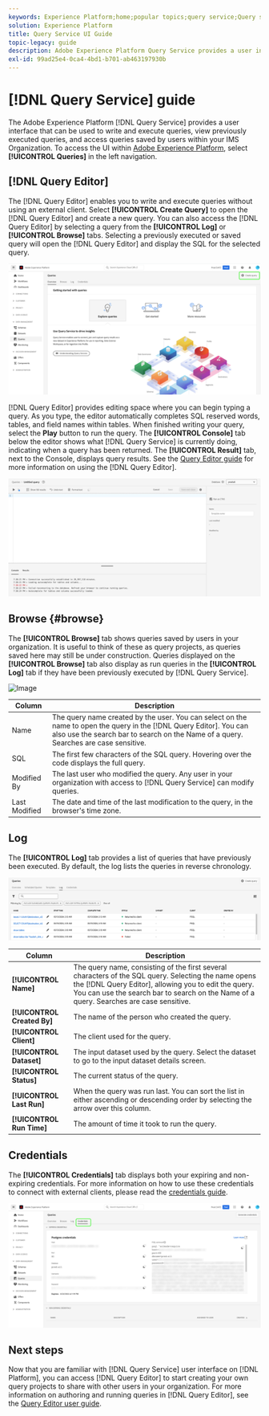 ```yaml
---
keywords: Experience Platform;home;popular topics;query service;Query service;query;query editor;Query Editor;Query editor;
solution: Experience Platform
title: Query Service UI Guide
topic-legacy: guide
description: Adobe Experience Platform Query Service provides a user interface that can be used to write and execute queries, view previously executed queries, and access queries saved by users within your IMS Organization.
exl-id: 99ad25e4-0ca4-4bd1-b701-ab463197930b
---
```

# [!DNL Query Service] guide

The Adobe Experience Platform [!DNL Query Service] provides a user interface that can be used to write and execute queries, view previously executed queries, and access queries saved by users within your IMS Organization. To access the UI within [Adobe Experience Platform](https://platform.adobe.com), select **[!UICONTROL Queries]** in the left navigation.

## [!DNL Query Editor]

The [!DNL Query Editor] enables you to write and execute queries without using an external client. Select **[!UICONTROL Create Query]** to open the [!DNL Query Editor] and create a new query. You can also access the [!DNL Query Editor] by selecting a query from the **[!UICONTROL Log]** or **[!UICONTROL Browse]** tabs. Selecting a previously executed or saved query will open the [!DNL Query Editor] and display the SQL for the selected query.

![Image](../images/ui/overview/overview.png)

[!DNL Query Editor] provides editing space where you can begin typing a query. As you type, the editor automatically completes SQL reserved words, tables, and field names within tables. When finished writing your query, select the **Play** button to run the query. The **[!UICONTROL Console]** tab below the editor shows what [!DNL Query Service] is currently doing, indicating when a query has been returned. The **[!UICONTROL Result]** tab, next to the Console, displays query results. See the [Query Editor guide](./user-guide.md) for more information on using the [!DNL Query Editor].

![Image](../images/ui/overview/query-editor.png)

## Browse {#browse}

The **[!UICONTROL Browse]** tab shows queries saved by users in your organization. It is useful to think of these as query projects, as queries saved here may still be under construction. Queries displayed on the **[!UICONTROL Browse]** tab also display as run queries in the **[!UICONTROL Log]** tab if they have been previously executed by [!DNL Query Service].

![Image](../images/ui/overview/browse.png)

| Column | Description |
| --- | --- |
| Name | The query name created by the user. You can select on the name to open the query in the [!DNL Query Editor]. You can also use the search bar to search on the Name of a query. Searches are case sensitive. |
| SQL | The first few characters of the SQL query. Hovering over the code displays the full query. |
| Modified By | The last user who modified the query. Any user in your organization with access to [!DNL Query Service] can modify queries. |
| Last Modified | The date and time of the last modification to the query, in the browser's time zone. |

## Log

The **[!UICONTROL Log]** tab provides a list of queries that have previously been executed. By default, the log lists the queries in reverse chronology.

![Image](../images/ui/overview/log.png)

| Column | Description |
| --- | --- |
| **[!UICONTROL Name]** | The query name, consisting of the first several characters of the SQL query. Selecting the name opens the [!DNL Query Editor], allowing you to edit the query. You can use the search bar to search on the Name of a query. Searches are case sensitive. |
| **[!UICONTROL Created By]** | The name of the person who created the query. |
| **[!UICONTROL Client]** | The client used for the query. |
| **[!UICONTROL Dataset]** | The input dataset used by the query. Select the dataset to go to the input dataset details screen. |
|**[!UICONTROL Status]** | The current status of the query. |
| **[!UICONTROL Last Run]** | When the query was run last. You can sort the list in either ascending or descending order by selecting the arrow over this column. |
| **[!UICONTROL Run Time]** | The amount of time it took to run the query. |

## Credentials

The **[!UICONTROL Credentials]** tab displays both your expiring and non-expiring credentials. For more information on how to use these credentials to connect with external clients, please read the [credentials guide](../clients/overview.md).

![Image](../images/ui/overview/credentials.png)

## Next steps

Now that you are familiar with [!DNL Query Service] user interface on [!DNL Platform], you can access [!DNL Query Editor] to start creating your own query projects to share with other users in your organization. For more information on authoring and running queries in [!DNL Query Editor], see the [Query Editor user guide](./user-guide.md).